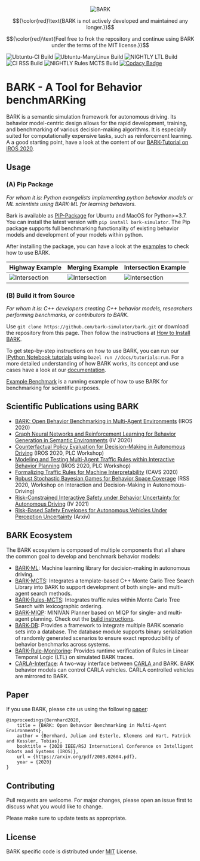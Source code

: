 <p align="center">
<img src="https://github.com/bark-simulator/bark/raw/master/docs/source/bark_logo.jpg" alt="BARK" />
</p>

$${\color{red}\text{BARK is not actively developed and maintained any longer.}}$$

$${\color{red}\text{Feel free to frok the repository and continue using BARK under the terms of the MIT license.}}$$


![Ubtuntu-CI Build](https://github.com/bark-simulator/bark/workflows/CI/badge.svg)
![Ubtuntu-ManyLinux Build](https://github.com/bark-simulator/bark/workflows/ManyLinux/badge.svg)
![NIGHTLY LTL Build](https://github.com/bark-simulator/bark/workflows/NIGHTLY_LTL/badge.svg)
![CI RSS Build](https://github.com/bark-simulator/bark/workflows/CI_RSS/badge.svg)
![NIGHTLY Rules MCTS Build](https://github.com/bark-simulator/bark/workflows/NIGHTLY_RULES_MCTS/badge.svg)
[![Codacy Badge](https://app.codacy.com/project/badge/Grade/b9f484c42194487e9b9b33742381e992)](https://www.codacy.com/gh/bark-simulator/bark/dashboard?utm_source=github.com&amp;utm_medium=referral&amp;utm_content=bark-simulator/bark&amp;utm_campaign=Badge_Grade)
# BARK - A Tool for **B**ehavior benchm**ARK**ing

BARK is a semantic simulation framework for autonomous driving. Its behavior model-centric design allows for the rapid development, training, and benchmarking of various decision-making algorithms. It is especially suited for computationally expensive tasks, such as reinforcement learning. A a good starting point, have a look at the content of our [BARK-Tutorial on IROS 2020](https://bark-simulator.github.io/tutorials/).

## Usage

### (A) Pip Package

*For whom it is: Python evangelists implementing python behavior models or ML scientists using BARK-ML for learning behaviors.*

Bark is available as  [PIP-Package](https://pypi.org/project/bark-simulator/) for Ubuntu and MacOS for Python>=3.7. You can install the latest version with 
`pip install bark-simulator`. The Pip package supports full benchmarking functionality of existing behavior models and development of your models within python.

After installing the package, you can have a look at the [examples](https://github.com/bark-simulator/bark/tree/master/bark/examples) to check how to use BARK. 

| Highway Example | Merging Example | Intersection Example |
| --- | --- | --- |
| ![Intersection](https://github.com/bark-simulator/bark/raw/master/docs/source/gifs/bark_highway.gif) | ![Intersection](https://github.com/bark-simulator/bark/raw/master/docs/source/gifs/bark_merging.gif) | ![Intersection](https://github.com/bark-simulator/bark/raw/master/docs/source/gifs/bark_intersection.gif) |
### (B) Build it from Source

*For whom it is: C++ developers creating C++ behavior models, researchers performing benchmarks, or contributors to BARK.*

Use `git clone https://github.com/bark-simulator/bark.git` or download the repository from this page.
Then follow the instructions at [How to Install BARK](https://github.com/bark-simulator/bark/blob/master/docs/source/installation.md).

To get step-by-step instructions on how to use BARK, you can run our [IPython Notebook tutorials](https://github.com/bark-simulator/bark/tree/master/docs/tutorials) using `bazel run //docs/tutorials:run`.
For a more detailed understanding of how BARK works, its concept and use cases have a look at our [documentation](https://bark-simulator.readthedocs.io/en/latest/about.html).

[Example Benchmark](https://github.com/bark-simulator/example_benchmark) is a running example of how to use BARK for benchmarking for scientific purposes.

## Scientific Publications using BARK

*   [BARK: Open Behavior Benchmarking in Multi-Agent Environments](https://arxiv.org/abs/2003.02604) (IROS 2020)
*   [Graph Neural Networks and Reinforcement Learning for Behavior Generation in Semantic Environments](https://arxiv.org/abs/2006.12576) (IV 2020)
*   [Counterfactual Policy Evaluation for Decision-Making in Autonomous Driving](https://arxiv.org/abs/2003.11919) (IROS 2020,  PLC Workshop)
*   [Modeling and Testing Multi-Agent Traffic Rules within Interactive Behavior Planning](https://arxiv.org/abs/2009.14186) (IROS 2020,  PLC Workshop)
*   [Formalizing Traffic Rules for Machine Interpretability](https://arxiv.org/abs/2007.00330) (CAVS 2020)
*   [Robust Stochastic Bayesian Games for Behavior Space Coverage](https://arxiv.org/abs/2003.11281) (RSS 2020, Workshop on Interaction and Decision-Making in Autonomous-Driving)
*   [Risk-Constrained Interactive Safety under Behavior Uncertainty for Autonomous Driving](https://arxiv.org/abs/2102.03053) (IV 2021)
*   [Risk-Based Safety Envelopes for Autonomous Vehicles Under Perception Uncertainty](https://arxiv.org/abs/2107.09918) (Arxiv)

## BARK Ecosystem

The BARK ecosystem is composed of multiple components that all share the common goal to develop and benchmark behavior models:

*   [BARK-ML](https://github.com/bark-simulator/bark-ml/): Machine learning library for decision-making in autonomous driving.
*   [BARK-MCTS](https://github.com/bark-simulator/planner-mcts): Integrates a template-based C++ Monte Carlo Tree Search Library into BARK to support development of both single- and multi-agent search methods.
*   [BARK-Rules-MCTS](https://github.com/bark-simulator/planner-rules-mcts): Integrates traffic rules within Monte Carlo Tree Search with lexicographic ordering. 
*   [BARK-MIQP](https://github.com/bark-simulator/planner-miqp): MINIVAN Planner based on MIQP for single- and multi-agent planning. Check out the [build instructions](https://github.com/bark-simulator/planner-miqp/blob/master/README.md).
*   [BARK-DB](https://github.com/bark-simulator/bark-databasse/): Provides a framework to integrate multiple BARK scenario sets into a database. The database module supports binary serialization of randomly generated scenarios to ensure exact reproducibility of behavior benchmarks across systems. 
*   [BARK-Rule-Monitoring](https://github.com/bark-simulator/rule-monitoring): Provides runtime verification of Rules in Linear Temporal Logic (LTL) on simulated BARK traces.
*   [CARLA-Interface](https://github.com/bark-simulator/carla-interface): A two-way interface between [CARLA ](https://github.com/carla-simulator/carla) and BARK. BARK behavior models can control CARLA vehicles. CARLA controlled vehicles are mirrored to BARK.

## Paper

If you use BARK, please cite us using the following [paper](https://arxiv.org/abs/2003.02604):

```
@inproceedings{Bernhard2020,
    title = {BARK: Open Behavior Benchmarking in Multi-Agent Environments},
    author = {Bernhard, Julian and Esterle, Klemens and Hart, Patrick and Kessler, Tobias},
    booktitle = {2020 IEEE/RSJ International Conference on Intelligent Robots and Systems (IROS)},
    url = {https://arxiv.org/pdf/2003.02604.pdf},
    year = {2020}
}
```

## Contributing
Pull requests are welcome. For major changes, please open an issue first to discuss what you would like to change.

Please make sure to update tests as appropriate.

## License

BARK specific code is distributed under [MIT](https://choosealicense.com/licenses/mit/) License.
